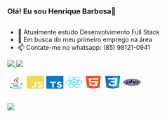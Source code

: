 ### Olá! Eu sou Henrique Barbosa👋
##

- 🔭 Atualmente estudo Desenvolvimento Full Stack
- 🌱 Em busca do meu primeiro emprego na área
- 📫 Contate-me no whatsapp: (85) 98121-0941



<div>
    <a href="https://github.com/HenriqueaBarbosa">
    <img height="180em" src="https://github-readme-stats.vercel.app/api?username=HenriqueaBarbosa&show_icons=true&theme=dracula&include_all_commits=true&count_private=true"/>
    <img height="180em" src="https://github-readme-stats.vercel.app/api/top-langs/?username=HenriqueaBarbosa&layout=compact&langs_count=16&theme=dracula"/>
</div>



<div style="display: inline-block;"><br>
    <img alt="Henrique-Java" height="30" width="40" src="https://raw.githubusercontent.com/devicons/devicon/master/icons/java/java-original.svg">
    <img alt="Henrique-Js" height="30" width="40" src="https://raw.githubusercontent.com/devicons/devicon/master/icons/javascript/javascript-plain.svg">
    <img alt="Henrique-Ts" height="30" width="40" src="https://raw.githubusercontent.com/devicons/devicon/master/icons/typescript/typescript-plain.svg">
    <img alt="Henrique-React" height="30" width="40" src="https://raw.githubusercontent.com/devicons/devicon/master/icons/react/react-original.svg">
    <img alt="Henrique-HTML" height="30" width="40" src="https://raw.githubusercontent.com/devicons/devicon/master/icons/html5/html5-original.svg">
    <img alt="Henrique-CSS" height="30" width="40" src="https://raw.githubusercontent.com/devicons/devicon/master/icons/css3/css3-original.svg">
    <img alt="Henrique-PHP" height="30" width="40" src="https://raw.githubusercontent.com/devicons/devicon/master/icons/php/php-original.svg">
    
</div>

##

<div> 
  
  <a href="https://www.linkedin.com/in/henrique-barbosa-73348a12b" target="_blank"><img src="https://img.shields.io/badge/-LinkedIn-%230077B5?style=for-the-badge&logo=linkedin&logoColor=white" target="_blank"></a> 
  
</div>

